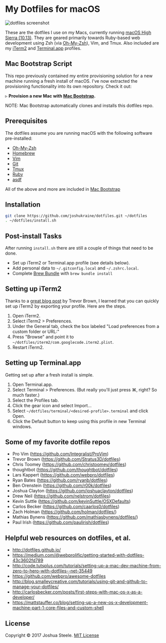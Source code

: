 # My Dotfiles for macOS

![dotfiles screenshot][screenshot]

These are the dotfiles I use on my Macs, currently running [macOS High Sierra (10.13)][high-sierra]. They are geared primarily towards Ruby-based web development using Zsh (via [Oh-My-Zsh][oh-my-zsh]), Vim, and Tmux. Also included are my [iTerm2][iterm2] and [Terminal.app][terminal] profiles.

## Mac Bootstrap Script

This repo previously contained my entire provisioning solution for a new machine running a fresh install of macOS. I've now extracted the provisioning functionality into its own repository. Check it out:

&#9657; **Provision a new Mac with [Mac Bootstrap][mac-bootstrap].**

NOTE: Mac Bootstrap automatically clones and installs this dotfiles repo.

## Prerequisites

The dotfiles assume you are running macOS with the following software pre-installed:

* [Oh-My-Zsh][oh-my-zsh]
* [Homebrew][homebrew]
* [Vim][vim]
* [Git][git]
* [Tmux][tmux]
* [Ruby][ruby]
* [asdf][asdf]

All of the above and more are included in [Mac Bootstrap][mac-bootstrap]

## Installation

```sh
git clone https://github.com/joshukraine/dotfiles.git ~/dotfiles
. ~/dotfiles/install.sh
```

## Post-install Tasks

After running `install.sh` there are still a couple of things that need to be done.

* Set up iTerm2 or Terminal.app profile (see details below).
* Add personal data to `~/.gitconfig.local` and `~/.zshrc.local`.
* Complete [Brew Bundle][brew-bundle] with `brew bundle install`

## Setting up iTerm2

Thanks to a [great blog post][blog-post] by Trevor Brown, I learned that you can quickly set up iTerm2 by exporting your profile. Here are the steps.

1. Open iTerm2.
1. Select iTerm2 > Preferences.
1. Under the General tab, check the box labeled "Load preferences from a custom folder or URL:"
1. Press "Browse" and point it to `~/dotfiles/iterm2/com.googlecode.iterm2.plist`.
1. Restart iTerm2.

## Setting up Terminal.app

Getting set up after a fresh install is simple.

1. Open Terminal.app.
1. Select Terminal > Preferences. (But really you'll just press &#8984;, right? So much faster.)
1. Select the Profiles tab.
1. Click the gear icon and select Import...
1. Select `~/dotfiles/terminal/<desired-profile>.terminal` and click Open.
1. Click the Default button to keep using this profile in new Terminal windows.

## Some of my favorite dotfile repos

* Pro Vim (https://github.com/Integralist/ProVim)
* Trevor Brown (https://github.com/Stratus3D/dotfiles)
* Chris Toomey (https://github.com/christoomey/dotfiles)
* thoughtbot (https://github.com/thoughtbot/dotfiles)
* Lars Kappert (https://github.com/webpro/dotfiles)
* Ryan Bates (https://github.com/ryanb/dotfiles)
* Ben Orenstein (https://github.com/r00k/dotfiles)
* Joshua Clayton (https://github.com/joshuaclayton/dotfiles)
* Drew Neil (https://github.com/nelstrom/dotfiles)
* Kevin Suttle (https://github.com/kevinSuttle/OSXDefaults)
* Carlos Becker (https://github.com/caarlos0/dotfiles)
* Zach Holman (https://github.com/holman/dotfiles/)
* Mathias Bynens (https://github.com/mathiasbynens/dotfiles/)
* Paul Irish (https://github.com/paulirish/dotfiles)

## Helpful web resources on dotfiles, et al.

* http://dotfiles.github.io/
* https://medium.com/@webprolific/getting-started-with-dotfiles-43c3602fd789
* http://code.tutsplus.com/tutorials/setting-up-a-mac-dev-machine-from-zero-to-hero-with-dotfiles--net-35449
* https://github.com/webpro/awesome-dotfiles
* http://blog.smalleycreative.com/tutorials/using-git-and-github-to-manage-your-dotfiles/
* http://carlosbecker.com/posts/first-steps-with-mac-os-x-as-a-developer/
* https://mattstauffer.co/blog/setting-up-a-new-os-x-development-machine-part-1-core-files-and-custom-shell

## License

Copyright &copy; 2017 Joshua Steele. [MIT License][license]

[screenshot]: https://s3.amazonaws.com/images.jsua.co/dotfiles-screenshot-2018-01-04.png
[mac-bootstrap]: http://jsua.co/macos
[high-sierra]: https://www.apple.com/macos/high-sierra/
[iterm2]: https://www.iterm2.com/
[oh-my-zsh]: https://github.com/robbyrussell/oh-my-zsh
[homebrew]: http://brew.sh
[vim]: http://www.vim.org/
[git]: https://git-scm.com/
[tmux]: http://tmux.github.io/
[ruby]: https://www.ruby-lang.org/en
[asdf]: https://github.com/asdf-vm/asdf
[brew-bundle]: https://github.com/Homebrew/homebrew-bundle
[blog-post]: http://stratus3d.com/blog/2015/02/28/sync-iterm2-profile-with-dotfiles-repository/
[license]: https://github.com/joshukraine/dotfiles/blob/master/LICENSE
[terminal]: https://en.wikipedia.org/wiki/Terminal_(macOS)
